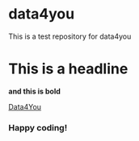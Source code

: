 # data4you
This is a test repository for data4you
# This is a headline
**and this is bold**

[Data4You](https://www.data4you.cz/)
### Happy coding!
